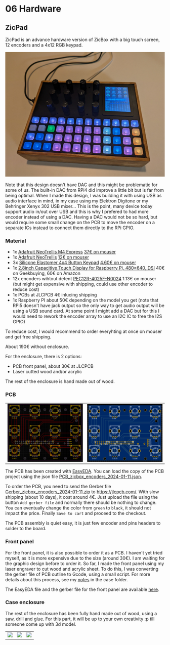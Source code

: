 # 06 Hardware

## ZicPad

ZicPad is an advance hardware version of ZicBox with a big touch screen, 12 encoders and a 4x12 RGB keypad.

<img src="https://raw.githubusercontent.com/apiel/zicBox/main/hardware/ZicPad/zicpad.png" />

Note that this design doesn't have DAC and this might be problematic for some of us. The built-in DAC from RPi4 did improve a little bit but is far from being optimal. When I made this design, I was building it with using USB as audio interface in mind, in my case using my Elektron Digitone or my Behringer Xenyx 302 USB mixer... This is the point, many device today support audio in/out over USB and this is why I prefered to had more encoder instead of using a DAC. Having a DAC would not be so hard, but would require some small change on the PCB to move the encoder on a separate ICs instead to connect them directly to the RPi GPIO.

### Material

- 1x [Adafruit NeoTrellis M4 Express](https://learn.adafruit.com/adafruit-neotrellis-m4/overview) [37€ on mouser](https://www.mouser.at/ProductDetail/Adafruit/3938?qs=Zz7%252BYVVL6bG3C5a64%2FPLvA%3D%3D) 
- 1x [Adafruit NeoTrellis](https://learn.adafruit.com/adafruit-neotrellis/overview) [12€ on mouser](https://www.mouser.at/ProductDetail/Adafruit/3954?qs=byeeYqUIh0NVHgHNdfReRA%3D%3D)
- 3x [Silicone Elastomer 4x4 Button Keypad](https://www.adafruit.com/product/1611) [4.60€ on mouser](https://www.mouser.at/ProductDetail/Adafruit/1611?qs=GURawfaeGuDeTqOS7H3MnQ%3D%3D)
- 1x [2.8inch Capacitive Touch Display for Raspberry Pi, 480×640, DSI](https://www.waveshare.com/2.8inch-dsi-lcd.htm) 40€ on Geekbuying, 60€ on Amazon
- 12x encoders wihtout detent [PEC12R-4025F-N0024](https://eu.mouser.com/ProductDetail/Bourns/PEC12R-4025F-N0024?qs=Zq5ylnUbLm4HSBD7%2FFgU%2FA%3D%3D&countryCode=DE&currencyCode=EUR&_gl=1*1nd7s7x*_ga*Nzc0OTY5NDMwLjE2OTg1MDM2NzE.*_ga_15W4STQT4T*MTcwNTk0NTcwNi4xMi4wLjE3MDU5NDU3MDcuNTkuMC4w*_ga_1KQLCYKRX3*MTcwNTk0NTcwNi4yLjAuMTcwNTk0NTcwNy4wLjAuMA..) 1.13€ on mouser (but might get expensive with shipping, could use other encoder to reduce cost)
- 1x PCBs at JLCPCB 4€ inlucing shipping
- 1x Raspberry PI about 50€ depending on the model you get (note that RPi5 doesn't have jack output so the only way to get audio output will be using a USB sound card. At some point I might add a DAC but for this I would need to rework the encoder array to use an I2C IC to free the I2S GPIO)

To reduce cost, I would recommend to order everyhting at once on mouser and get free shipping.

About 190€ without enclosure.

For the enclosure, there is 2 options:
- PCB front panel, about 30€ at JLCPCB
- Laser cutted wood and/or acrylic

The rest of the enclosure is hand made out of wood.

### PCB

<table>
    <tr>
        <td><img src="https://raw.githubusercontent.com/apiel/zicBox/main/hardware/ZicPad/encoders/pcb.png" /></td>
        <td><img src="https://raw.githubusercontent.com/apiel/zicBox/main/hardware/ZicPad/encoders/pcb2d.png" /></td>
    </tr>
</table>

The PCB has been created with [EasyEDA](https://easyeda.com/). You can load the copy of the PCB project using the json file [PCB_zicbox_encoders_2024-01-11.json](https://raw.githubusercontent.com/apiel/zicBox/main/hardware/ZicPad/PCB_zicbox_encoders_2024-01-11.json).

To order the PCB, you need to send the Gerber file [Gerber_zicbox_encoders_2024-01-11.zip](https://github.com/apiel/zicBox/raw/main/hardware/ZicPad/Gerber_zicbox_encoders_2024-01-11.zip) to https://jlcpcb.com/. With slow shipping (about 10 days), it cost around 4€. Just upload the file using the button `Add gerber file` and normally there should be nothing to change. You can eventually change the color from `green` to `black`, it should not impact the price. Finally `Save to cart` and proceed to the checkout.

The PCB assembly is quiet easy, it is just few encoder and pins headers to solder to the board.

### Front panel

For the front panel, it is also possible to order it as a PCB. I haven't yet tried myself, as it is more expensive due to the size (around 30€). I am waiting for the graphic design before to order it. So far, I made the front panel using my laser engraver to cut wood and acrylic sheet. To do this, I was converting the gerber file of PCB outline to Gcode, using a small script. For more details about this process, see my [notes](https://github.com/apiel/zicBox/blob/main/hardware/ZicPad/case/NOTE.md) in the case folder.

The EasyEDA file  and the gerber file for the front panel are available [here](https://github.com/apiel/zicBox/tree/main/hardware/ZicPad/case/easyeda).

### Case enclosure

The rest of the enclosure has been fully hand made out of wood, using a saw, drill and glue. For this part, it will be up to your own creativity :p till someone come up with 3d model.

<table>
    <tr>
        <td><img src="https://raw.githubusercontent.com/apiel/zicBox/main/hardware/ZicPad/case/build/build0.png" /></td>
        <td><img src="https://raw.githubusercontent.com/apiel/zicBox/main/hardware/ZicPad/case/build/build0.png" /></td>
        <td><img src="https://raw.githubusercontent.com/apiel/zicBox/main/hardware/ZicPad/case/build/build0.png" /></td>
    </tr>
</table>
